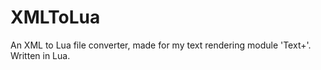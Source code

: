 # XMLToLua
An XML to Lua file converter, made for my text rendering module 'Text+'. Written in Lua.
